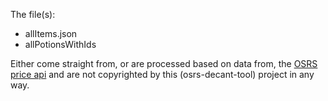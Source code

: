The file(s):
* allItems.json
* allPotionsWithIds

Either come straight from, or are processed based on data from, the [OSRS price api](https://oldschool.runescape.wiki/w/RuneScape:Real-time_Prices ("Read about the api here")) and are not copyrighted by this (osrs-decant-tool) project in any way.